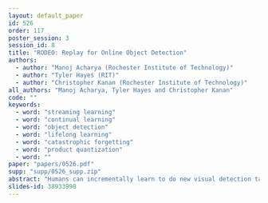 ```yaml
---
layout: default_paper
id: 526
order: 117
poster_session: 3
session_id: 8
title: "RODEO: Replay for Online Object Detection"
authors:
  - author: "Manoj Acharya (Rochester Institute of Technology)"
  - author: "Tyler Hayes (RIT)"
  - author: "Christopher Kanan (Rochester Institute of Technology)"
all_authors: "Manoj Acharya, Tyler Hayes and Christopher Kanan"
code: ""
keywords:
  - word: "streaming learning"
  - word: "continual learning"
  - word: "object detection"
  - word: "lifelong learning"
  - word: "catastrophic forgetting"
  - word: "product quantization"
  - word: ""
paper: "papers/0526.pdf"
supp: "supp/0526_supp.zip"
abstract: "Humans can incrementally learn to do new visual detection tasks, which is a huge challenge for today's computer vision systems. Incrementally trained deep learning models lack backwards transfer to previously seen classes and suffer from a phenomenon known as ``catastrophic forgetting.'' In this paper, we pioneer online streaming learning for object detection, where an agent must learn examples one at a time with severe memory and computational constraints. In object detection, a system must output all bounding boxes for an image with the correct label. Unlike earlier work, the system described in this paper can learn how to do this task in an online manner with new classes being introduced over time. We achieve this capability by using  a novel memory replay mechanism that replays entire scenes in an efficient manner. We achieve state-of-the-art results on both the PASCAL VOC 2007 and MS COCO datasets."
slides-id: 38933990
---
```

